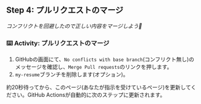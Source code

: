 ## Step 4: プルリクエストのマージ

_コンフリクトを回避したので正しい内容をマージしよう:wave:_

### :keyboard: Activity: プルリクエストのマージ

1. GitHubの画面にて、`No conflicts with base branch`(コンフリクト無し)のメッセージを確認し、`Merge Pull requests`のリンクを押します。
1. `my-resume`ブランチを削除します(オプション)。

約20秒待ってから、このページ(あなたが指示を受けているページ)を更新してください。GitHub Actionsが自動的に次のステップに更新されます。